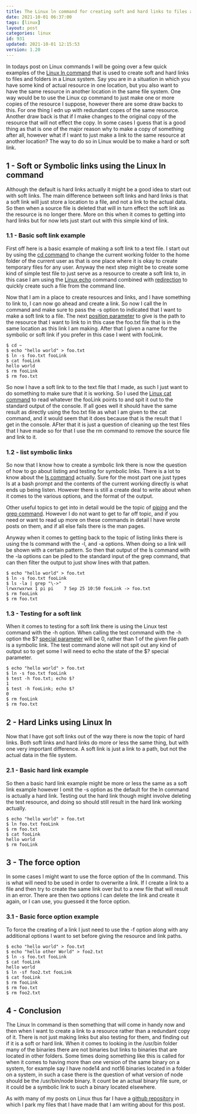```yaml
---
title: The Linux ln command for creating soft and hard links to files and folders
date: 2021-10-01 06:37:00
tags: [linux]
layout: post
categories: linux
id: 931
updated: 2021-10-01 12:15:53
version: 1.20
---
```


In todays post on Linux commands I will be going over a few quick examples of the [Linux ln command](https://linux.die.net/man/1/ln) that is used to create soft and hard links to files and folders in a Linux system. Say you are in a situation in which you have some kind of actual resource in one location, but you also want to have the same resource in another location in the same file system. One way would be to use the Linux cp command to just make one or more copies of the resource I suppose, however there are some draw backs to this. For one thing I edn up with redundant copes of the same resource. Another draw back is that if I make changes to the original copy of the resource that will not effect the copy. In some cases I guess that is a good thing as that is one of the major reason why to make a copy of something after all, however what if I want to just make a link to the same resource at another location? The way to do so in Linux would be to make a hard or soft link.

<!-- more -->

## 1 - Soft or Symbolic links using the Linux ln command

Although the default is hard links actually it might be a good idea to start out with soft links. The main difference between soft links and hard links is that a soft link will just store a location to a file, and not a link to the actual data. So then when a source file is deleted that will in turn effect the soft link as the resource is no longer there. More on this when it comes to getting into hard links but for now lets just start out with this simple kind of link.

### 1.1 - Basic soft link example

First off here is a basic example of making a soft link to a text file. I start out by using the [cd command](/2021/02/10/linux-cd/) to change the current working folder to the home folder of the current user as that is one place where it is okay to create temporary files for any user. Anyway the next step might be to create some kind of simple test file to just serve as a resource to create a soft link to, in this case I am using the [Linux echo](/2019/08/15/linux-echo/) command combined with [redirection](/2020/10/02/linux-redirection/) to quickly create such a file from the command line.

Now that I am in a place to create resources and links, and I have something to link to, I can now go ahead and create a link. So now I call the ln command and make sure to pass the -s option to indicated that I want to make a soft link to a file. The next [position parameter](/2020/12/10/linux-bash-script-parameters-positional/) to give is the path to the resource that I want to link to in this case the foo.txt file that is in the same location as this link I am making. After that I given a name for the symbolic or soft link if you prefer in this case I went with fooLink.

```
$ cd ~
$ echo "hello world" > foo.txt
$ ln -s foo.txt fooLink
$ cat fooLink
hello world
$ rm fooLink
$ rm foo.txt
```

So now I have a soft link to to the text file that I made, as such I just want to do something to make sure that it is working. So I used the [Linux cat command](/2020/11/11/linux-cat/) to read whatever the fooLink points to and spit it out to the standard output of the console. If all goes well it should have the same result as directly using the foo.txt file as what I am given to the cat command, and it would seem that it does because that is the result that I get in the console. AFter that it is just a question of cleaning up the test files that I have made so for that I use the rm command to remove the source file and link to it.

### 1.2 - list symbolic links

So now that I know how to create a symbolic link there is now the question of how to go about listing and testing for symbolic links. There is a lot to know about the [ls command](/2020/10/14/linux-ls/) actually. Sure for the most part one just types ls at a bash prompt and the contents of the current working directly is what ends up being listen. However there is still a create deal to write about when it comes to the various options, and the format of the output.

Other useful topics to get into in detail would be the topic of [piping](/2020/10/09/linux-pipe/) and the [grep command](/2020/09/14/linux-grep/). However I do not want to get to far off topic, and if you need or want to read up more on these commands in detail I have wrote posts on them, and if all else fails there is the man pages.

Anyway when it comes to getting back to the topic of listing links there is using the ls command with the -l, and -a options. When doing so a link will be shown with a certain pattern. So then that output of the ls command with the -la options can be piled to the standard input of the grep command, that can then filter the output to just show lines with that patten.

```
$ echo "hello world" > foo.txt
$ ln -s foo.txt fooLink
$ ls -la | grep "\->"
lrwxrwxrwx 1 pi pi    7 Sep 25 10:50 fooLink -> foo.txt
$ rm fooLink
$ rm foo.txt
```

### 1.3 - Testing for a soft link

When it comes to testing for a soft link there is using the Linux test command with the -h option. When calling the test command with the -h option the $? [special parameter](/2020/12/08/linux-bash-script-parameters-special/) will be 0, rather than 1 of the given file path is a symbolic link. The test command alone will not spit out any kind of output so to get some I will need to echo the state of the $? special parameter.

```
$ echo "hello world" > foo.txt
$ ln -s foo.txt fooLink
$ test -h foo.txt; echo $?
1
$ test -h fooLink; echo $?
0
$ rm fooLink
$ rm foo.txt
```

## 2 - Hard Links using Linux ln

Now that I have got soft links out of the way there is now the topic of hard links. Both soft links and hard links do more or less the same thing, but with one very important difference. A soft link is just a link to a path, but not the actual data in the file system.

### 2.1 - Basic hard link example

So then a basic hard link example might be more or less the same as a soft link example however I omit the -s option as the default for the ln command is actually a hard link. Testing out the hard link though might involve deleting the test resource, and doing so should still result in the hard link working actually.

```
$ echo "hello world" > foo.txt
$ ln foo.txt fooLink
$ rm foo.txt
$ cat fooLink
hello world
$ rm fooLink
```

## 3 - The force option

In some cases I might want to use the force option of the ln command. This is what will need to be used in order to overwrite a link. If I create a link to a file and then try to create the same link over but to a new file that will result in an error. There are then two options I can delete the link and create it again, or I can use, you guessed it the force option.

### 3.1 - Basic force option example

To force the creating of a link I just need to use the -f option along with any additional options I want to set before giving the resource and link paths.

```
$ echo "hello world" > foo.txt
$ echo "hello other World" > foo2.txt
$ ln -s foo.txt fooLink
$ cat fooLink
hello world
$ ln -sf foo2.txt fooLink
$ cat fooLink
$ rm fooLink
$ rm foo.txt
$ rm foo2.txt
```

## 4 - Conclusion

The Linux ln command is then something that will come in handy now and then when I want to create a link to a resource rather than a redundant copy of it. There is not just making links but also testing for them, and finding out if it is a soft or hard link. When it comes to looking in the \/usr\/bin folder many of the binaries there are not binaries but links to binaries that are located in other folders. Some times doing something like this is called for when it comes to having more than one version of the same binary on a system, for example say I have node14 and not16 binaries located in a folder on a system, in such a case there is the question of what version of node should be the \/usr\/bin\/node binary. It count be an actual binary file sure, or it could be a symbolic link to such a binary located elsewhere.

As with many of my posts on Linux thus far I have a [github repository](https://github.com/dustinpfister/demos_linux/tree/master/forpost/linux-ln) in which I park my files that I have made that I am writing about for this post.
